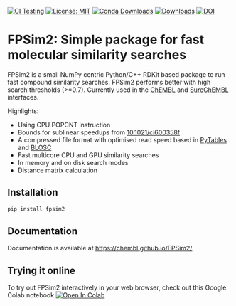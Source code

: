 [![CI Testing](https://github.com/chembl/FPSim2/workflows/CI/badge.svg)](https://github.com/chembl/FPSim2/actions?query=workflow%3ACI+branch%3Amaster)
[![License: MIT](https://img.shields.io/badge/License-MIT-yellow.svg)](https://opensource.org/licenses/MIT)
[![Conda Downloads](https://img.shields.io/conda/dn/conda-forge/fpsim2.svg)](https://anaconda.org/conda-forge/fpsim2)
[![Downloads](https://pepy.tech/badge/fpsim2)](https://pepy.tech/project/fpsim2)
[![DOI](https://zenodo.org/badge/154705090.svg)](https://zenodo.org/badge/latestdoi/154705090)


# FPSim2: Simple package for fast molecular similarity searches

FPSim2 is a small NumPy centric Python/C++ RDKit based package to run fast compound similarity searches. FPSim2 performs better with high search thresholds (>=0.7). Currently used in the [ChEMBL](http://www.ebi.ac.uk/chembl/) and [SureChEMBL](https://www.surechembl.org/) interfaces.

Highlights:
- Using CPU POPCNT instruction
- Bounds for sublinear speedups from [10.1021/ci600358f](https://pubs.acs.org/doi/abs/10.1021/ci600358f)
- A compressed file format with optimised read speed based in [PyTables](https://www.pytables.org/) and [BLOSC](http://www.blosc.org/pages/blosc-in-depth/)
- Fast multicore CPU and GPU similarity searches
- In memory and on disk search modes
- Distance matrix calculation

## Installation

```bash
pip install fpsim2
```

## Documentation

Documentation is available at https://chembl.github.io/FPSim2/


## Trying it online

To try out FPSim2 interactively in your web browser, check out this Google Colab notebook [![Open In Colab](https://colab.research.google.com/assets/colab-badge.svg)](https://colab.research.google.com/drive/1E-Hu0YXHb4aaVQWOLzMTJFdAhh3nIbxA)
